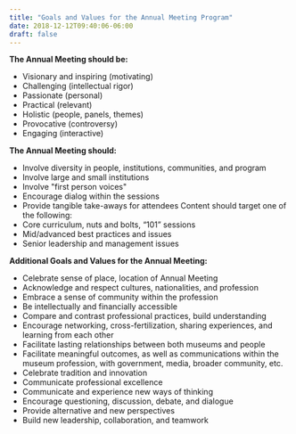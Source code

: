 ```yaml
---
title: "Goals and Values for the Annual Meeting Program"
date: 2018-12-12T09:40:06-06:00
draft: false
---
```


__The Annual Meeting should be:__

* Visionary and inspiring (motivating)
* Challenging (intellectual rigor)
* Passionate (personal)
* Practical (relevant)
* Holistic (people, panels, themes)
* Provocative (controversy)
* Engaging (interactive)

__The Annual Meeting should:__

* Involve diversity in people, institutions, communities, and program
* Involve large and small institutions
* Involve "first person voices"
* Encourage dialog within the sessions
* Provide tangible take-aways for attendees
Content should target one of the following:
* Core curriculum, nuts and bolts, “101” sessions
* Mid/advanced best practices and issues
* Senior leadership and management issues

__Additional Goals and Values for the Annual Meeting:__

* Celebrate sense of place, location of Annual Meeting
* Acknowledge and respect cultures, nationalities, and profession
* Embrace a sense of community within the profession
* Be intellectually and financially accessible
* Compare and contrast professional practices, build understanding
* Encourage networking, cross-fertilization, sharing experiences, and learning from each other
* Facilitate lasting relationships between both museums and people
* Facilitate meaningful outcomes, as well as communications within the museum profession, with government, media, broader community, etc.
* Celebrate tradition and innovation
* Communicate professional excellence
* Communicate and experience new ways of thinking
* Encourage questioning, discussion, debate, and dialogue
* Provide alternative and new perspectives
* Build new leadership, collaboration, and teamwork
